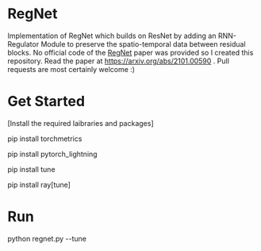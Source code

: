# RegNet
Implementation of RegNet which builds on ResNet by adding an RNN-Regulator Module to preserve the spatio-temporal data between residual blocks.
No official code of the [RegNet]( https://arxiv.org/abs/2101.00590) paper was provided so I created this repository. Read the paper at https://arxiv.org/abs/2101.00590 . Pull requests
are most certainly welcome :)

# Get Started

[Install the required laibraries and packages]

pip install torchmetrics

pip install pytorch_lightning

pip install tune

pip install ray[tune]

# Run 
python regnet.py --tune
